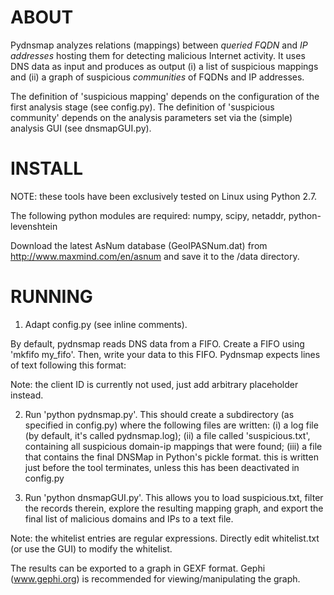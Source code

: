 # ABOUT

Pydnsmap analyzes relations (mappings) between *queried FQDN* and *IP
addresses* hosting them for detecting malicious Internet activity. It uses DNS
data as input and produces as output (i) a list of suspicious mappings and (ii)
a graph of suspicious *communities* of FQDNs and IP addresses.

The definition of 'suspicious mapping' depends on the configuration of the
first analysis stage (see config.py). The definition of 'suspicious community'
depends on the analysis parameters set via the (simple) analysis GUI (see
dnsmapGUI.py).

# INSTALL

NOTE: these tools have been exclusively tested on Linux using Python 2.7.

The following python modules are required:
numpy, scipy, netaddr, python-levenshtein

Download the latest AsNum database (GeoIPAЅNum.dat) from
http://www.maxmind.com/en/asnum and save it to the /data directory. 

# RUNNING

1. Adapt config.py (see inline comments). 

By default, pydnsmap reads DNS data from a FIFO. Create a FIFO using 'mkfifo
my_fifo'. Then, write your data to this FIFO. Pydnsmap expects lines of text
following this format:

<UNIX timestamp> <Queried FQDN> <client ID> <IP address>

Note: the client ID is currently not used, just add arbitrary placeholder
instead.

2. Run 'python pydnsmap.py'. This should create a subdirectory (as specified in
config.py) where the following files are written: (i) a log file (by default,
it's called pydnsmap.log); (ii) a file called 'suspicious.txt', containing all
suspicious domain-ip mappings that were found; (iii) a file that contains the
final DNSMap in Python's pickle format. this is written just before the tool
terminates, unless this has been deactivated in config.py

3. Run 'python dnsmapGUI.py'. This allows you to load suspicious.txt, filter
the records therein, explore the resulting mapping graph, and export the final
list of malicious domains and IPs to a text file.

Note: the whitelist entries are regular expressions. Directly edit
whitelist.txt (or use the GUI) to modify the whitelist.

The results can be exported to a graph in GEXF format. Gephi (www.gephi.org) is
recommended for viewing/manipulating the graph.

